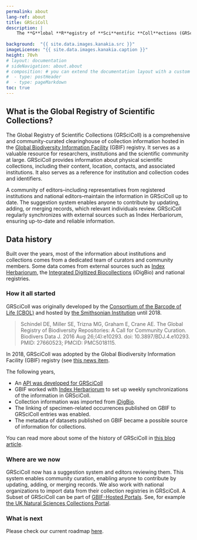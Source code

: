 ```yaml
---
permalink: about
lang-ref: about
title: GRSciColl
description: |
    The **G**lobal **R**egistry of **Sci**entific **Coll**ections (GRSciColl) is a comprehensive repository of information about scientific collections. It is a community-driven initiative that builds upon prior work by the Consortium of the Barcode of Life (CBOL).
    
background:  "{{ site.data.images.kanakia.src }}"
imageLicense: "{{ site.data.images.kanakia.caption }}"
height: 70vh
# layout: documentation
# sideNavigation: about.about
# composition: # you can extend the documentation layout with a custom composition
#  - type: postHeader
#  - type: pageMarkdown
toc: true
---
```


## What is the Global Registry of Scientific Collections?

The Global Registry of Scientific Collections (GRSciColl) is a comprehensive and community-curated clearinghouse of collection information hosted in the [Global Biodiversity Information Facility](https://www.gbif.org/) (GBIF) registry. It serves as a valuable resource for researchers, institutions and the scientific community at large. GRSciColl provides information about physical scientific collections, including their content, location, contacts, and associated institutions. It also serves as a reference for institution and collection codes and identifiers.

A community of editors–including representatives from registered institutions and national editors–maintain the information in GRSciColl up to date. The suggestion system enables anyone to contribute by updating, adding, or merging records, which relevant individuals review. GRSciColl regularly synchronizes with external sources such as Index Herbariorum, ensuring up-to-date and reliable information.


## Data history

Built over the years, most of the information about institutions and collections comes from a dedicated team of curators and community members. Some data comes from external sources such as [Index Herbariorum](https://sweetgum.nybg.org/science/ih/), the [Integrated Digitized Biocollections](https://www.idigbio.org/) (iDigBio) and national registries.

### How it all started

GRSciColl was originally developed by the [Consortium of the Barcode of Life (CBOL)](https://www.gbif.org/participant/287) and hosted by [the Smithsonian Institution](https://www.si.edu) until 2018.

> Schindel DE, Miller SE, Trizna MG, Graham E, Crane AE. The Global Registry of Biodiversity Repositories: A Call for Community Curation. Biodivers Data J. 2016 Aug 26;(4):e10293. doi: 10.3897/BDJ.4.e10293. PMID: 27660523; PMCID: PMC5018115.

In 2018, GRSciColl was adopted by the Global Biodiversity Information Facility (GBIF) registry (see [this news item](https://www.gbif.org/news/5kyAslpqTVxYqZTwYn1cub/gbif-provides-new-home-for-the-global-registry-of-scientific-collections).

The following years,
* An [API was developed for GRSciColl](/api)
* GBIF worked with [Index Herbariorum](https://sweetgum.nybg.org/science/ih/) to set up weekly synchronizations of the information in GRSciColl.
* Collection information was imported from [iDigBio](https://www.idigbio.org).
* The linking of specimen-related occurrences published on GBIF to GRSciColl entries was enabled.
* The metadata of datasets published on GBIF became a possible source of information for collections.

You can read more about some of the history of GRSciColl in [this blog article](https://data-blog.gbif.org/post/grscicoll-2021/).

### Where are we now

GRSciColl now has a suggestion system and editors reviewing them. This system enables community curation, enabling anyone to contribute by updating, adding, or merging records.
We also work with national organizations to import data from their collection registries in GRSciColl. A Subset of GRSciColl can be part of [GBIF-Hosted Portals](https://www.gbif.org/hosted-portals). See, for example [the UK Natural Sciences Collections Portal](https://data.dissco-uk.org).

### What is next

Please check our current roadmap [here](https://github.com/gbif/registry/blob/dev/roadmap-grscicoll.md).
